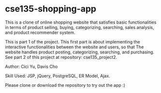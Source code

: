 # cse135-shopping-app
This is a clone of online shopping website that satisfies basic functionalities in terms of product selling, buying, categorizing, searching, sales analysis, and product recommender system.

This is part 1 of the project. This first part is about implementing the interactive functionalities between the website and users, so that The website handles product posting, categorizing, searching, and purchasing. See part 2 of this project at repository: cse135_project2.

Author: Cici Yu, Davis Cho

Skill Used: JSP, jQuery, PostgreSQL, ER Model, Ajax.

Please clone or download the repository to try out the app :)

